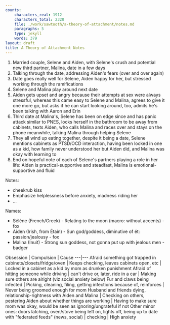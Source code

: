 ```yaml
---
counts:
    characters_real: 1912
    characters_total: 2320
    file: ./work/sawtooth/a-theory-of-attachment/notes.md
    paragraphs: 5
    type: jekyll
    words: 379
layout: draft
title: A Theory of Attachment Notes
---
```


<!-- NEVERMIND LET'S BE HAPPIER
1. Married couple, woman with OCD (Sélène), Aiden getting more and more frustrated, Sélène getting more and more anxious that she's pushing her husband (Aiden) away, making symptoms worse, trichotillomania
2. Aiden storms out at one point, Sélène left a mess, calls friend (Malina) who comes over, feels bad for Sélène, stops her from picking at herself and pacing by hugging, telling Sélène to pick at her own fur
3. ~~They get closer, hint at sleeping together.~~
4. Panic attack next night about what happened, what will Aiden think, etc, Aiden hollers, sleeps on the couch
5. Aiden admits to sleeping with coworker (Aaron) and his wife (Erin), suggests just opening relationship because he can't provide what Sélène needs but wants to stay together, friend to be integral/semi-romantic part of support network
6. Malina's husband (Cyril) disagrees, friend has to pull back, everything gets tense, Sélène left in weird limbo, mental health spirals, some psychosis (each tug of fur an ablution, each spike of pain sending up a magnesium flare to light that darkness), hospitalized, bipolar 1, Aiden disappears
7. Malina starts helping Sélène get what she needs, acting as sponsor - cyril unhappy, Aiden returns from bender
8. ... (on the way back up)
9. ... (end reasonably positive, if damaged) -->

1. Married couple, Selene and Aiden, with Selene's crush and potential new third partner, Malina, date in a few days
2. Talking through the date, addressing Aiden's fears (over and over again)
3. Date goes really well for Selene, Aiden happy for her, but stressed working through the ramifications
4. Selene and Malina play around next date
5. Aiden gets upset and angry because their attempts at sex were always stressful, whereas this came easy to Selene and Malina, agrees to give it one more go, but asks if he can start looking around, too, admits he's been talking with Aaron and Erin
6. Third date at Malina's, Selene has been on edge since and has panic attack similar to PNES, locks herself in the bathroom to be away from cabinets, texts Aiden, who calls Malina and races over and stays on the phone meanwhile, talking Malina through helping Selene
7. They all wind up eating together, despite it being a date, Selene mentions cabinets as PTSD/OCD interaction, having been locked in one as a kid, how family never understood her but Aiden did, and Malina was okay with learning to
8. End on hopeful note of each of Selene's partners playing a role in her life: Aiden is practical-supportive and steadfast, Malina is emotional-supportive and fluid

Notes:
* cheekrub kiss
* Emphasize helplessness before anxiety, madness riding her
* ...

Names:
* Sélène (French/Greek) - Relating to the moon (macro: without accents) - fox
* Aiden (Irish, from Étaín) - Sun god/goddess, diminutive of ét: passion/jealousy - fox
* Malina (Inuit) - Strong sun goddess, not gonna put up with jealous men - badger

Obsession | Compulsion | Cause
---|---
Afraid something got trapped in cabinets/closets/fridge/oven | Keeps checking, leaves cabinets open, etc | Locked in a cabinet as a kid by mom as drunken punishment
Afraid of hitting someone while driving | can't drive or, later, ride in a car | Making sure others are alright (viz social anxiety below)
Fur and claws being infected | Picking, cleaning, filing, getting infections because of, reinforces | Never being groomed enough for mom
Husband and friends dying, relationship-rightness with Aiden and Malina | Checking on others, pestering Aiden about whether things are working | Having to make sure mom was okay, would be seen as ignoring/ungrateful if not
Other minor ones: doors latching, oven/stove being left on, lights off, being up to date with "federated feeds" (news, social) | checking | High anxiety
